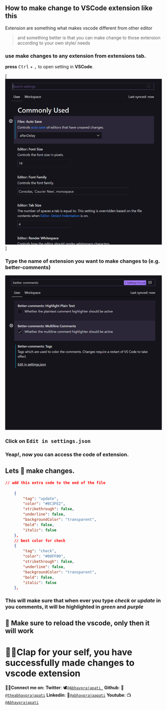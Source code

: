 <!-- title: Make edit to vscode like this. -->
## How to make change to VSCode extension like this

Extension are something what makes vscode different from other editor

> and something better is that you can make change to those extension according to your own style/ needs

### use make changes to any extension from extensions tab.

**press** <kbd>Ctrl</kbd> + <kbd>,</kbd> to open setting in **VSCode**.

[![Setting tab](/day6/settingtab.png)]

### Type the name of extension you want to make changes to (e.g. better-comments)

![Better comments vscode settings](/day6/bettercomset.png)

### Click on <kbd>Edit in settings.json</kbd>

### Yeap!, now you can access the code of extension.

## Lets 🤫 make changes.

```json
// add this extra code to the end of the file

    {
        "tag": "update",
        "color": "#8C3FE2",
        "strikethrough": false,
        "underline": false,
        "backgroundColor": "transparent",
        "bold": false,
        "italic": false
    },
    // best color for check
    {
        "tag": "check",
        "color": "#00FF00",
        "strikethrough": false,
        "underline": false,
        "backgroundColor": "transparent",
        "bold": false,
        "italic": false
    },

```

### This will make sure that when ever you type ***check*** or *update* in you comments, it will be highlighted in *green* and ***purple***


## 🤪 Make sure to reload the vscode, only then it will work



# 👏🏾Clap for your self, you have successfully made changes to vscode extension


**🤝🏾Connect me on:**
**Twitter**: 🕊️[`@Abhayprajapati_`](https://twitter.com/Abhayprajapati_)
**Github**: 🐧[`@theabhayprajapati`](https://github.com/theabhayprajapati)
**Linkedin**: 📌[`@abhayprajaapati`](https://www.linkedin.com/in/abhayprajaapati/)
**Youtube**: 📺[`@Abhayprajapati`](https://www.youtube.com/channel/UCUrQHSjXEAyboKLN_M0w0Mg)